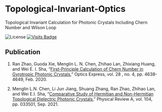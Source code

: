 # Topological-Invariant-Optics
Topological Invariant Calculation for Photonic Crystals Including Chern Number and Wilson Loop

![License](https://img.shields.io/badge/license-GPL3.0-orange)
[![Visits Badge](https://badges.strrl.dev/visits/Sha-Group/Topological-Invariant-Optics)](https://github.com/Sha-Group/Topological-Invariant-Optics)

## Publication
1.  Ran Zhao, Guoda Xie, Menglin L. N. Chen, Zhihao Lan, Zhixiang Huang, and Wei E. I. Sha, “[First-Principle Calculation of Chern Number in Gyrotropic Photonic Crystals](https://doi.org/10.1364/OE.380077),” Optics Express, vol. 28 , no. 4, pp. 4638-4649, Feb. 2020.

2.  Menglin L.N. Chen, Li Jun Jiang, Shuang Zhang, Ran Zhao, Zhihao Lan, and Wei E.I. Sha, “[Comparative Study of Hermitian and Non-Hermitian Topological Dielectric Photonic Crystals](https://doi.org/10.1103/PhysRevA.104.033501),” Physical Review A, vol. 104, pp. 033501, Sep. 2021.


